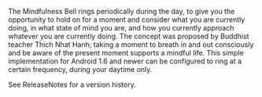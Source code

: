 The Mindfulness Bell rings periodically during the day, to give you the opportunity to hold on for a moment and consider what you are currently doing, in what state of mind you are, and how you currently approach whatever you are currently doing. The concept was proposed by Buddhist teacher Thich Nhat Hanh; taking a moment to breath in and out consciously and be aware of the present moment supports a mindful life. This simple implementation for Android 1.6 and newer can be configured to ring at a certain frequency, during your daytime only.

See ReleaseNotes for a version history.